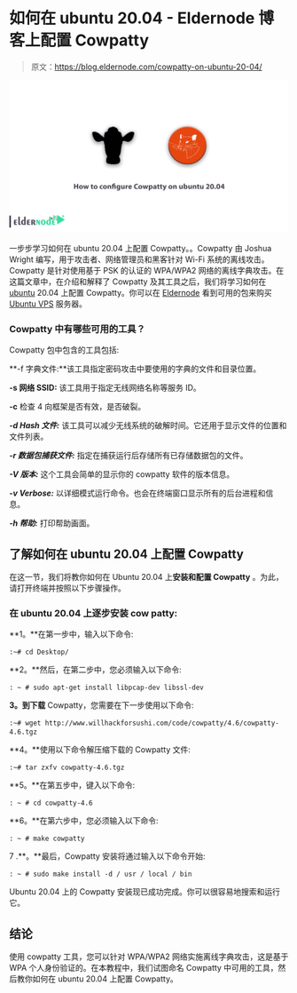 # 如何在 ubuntu 20.04 - Eldernode 博客上配置 Cowpatty

> 原文：<https://blog.eldernode.com/cowpatty-on-ubuntu-20-04/>

![How to configure Cowpatty on ubuntu 20.04](img/519caf3bbe57cbb7f272b8b20fe85744.png)

一步步学习如何在 ubuntu 20.04 上配置 Cowpatty。。Cowpatty 由 Joshua Wright 编写，用于攻击者、网络管理员和黑客针对 Wi-Fi 系统的离线攻击。Cowpatty 是针对使用基于 PSK 的认证的 WPA/WPA2 网络的离线字典攻击。在这篇文章中，在介绍和解释了 Cowpatty 及其工具之后，我们将学习如何在 [ubuntu](https://blog.eldernode.com/tag/ubuntu/) 20.04 上配置 Cowpatty。你可以在 [Eldernode](https://eldernode.com/) 看到可用的包来购买 [Ubuntu VPS](https://eldernode.com/ubuntu-vps/) 服务器。

### Cowpatty 中有哪些可用的工具？

Cowpatty 包中包含的工具包括:

**-f 字典文件:**该工具指定密码攻击中要使用的字典的文件和目录位置。

**-s 网络 SSID:** 该工具用于指定无线网络名称等服务 ID。

**-c** 检查 4 向框架是否有效，是否破裂。

***-d Hash 文件:*** 该工具可以减少无线系统的破解时间。它还用于显示文件的位置和文件列表。

***-r 数据包捕获文件:*** 指定在捕获运行后存储所有已存储数据包的文件。

***-V 版本:*** 这个工具会简单的显示你的 cowpatty 软件的版本信息。

***-v Verbose:*** 以详细模式运行命令。也会在终端窗口显示所有的后台进程和信息。

***-h 帮助:*** 打印帮助画面。

## 了解如何在 ubuntu 20.04 上配置 Cowpatty

在这一节，我们将教你如何在 Ubuntu 20.04 上**安装和配置 Cowpatty** 。为此，请打开终端并按照以下步骤操作。

### 在 ubuntu 20.04 上逐步安装 cow patty:

**1。**在第一步中，输入以下命令:

```
:~# cd Desktop/
```

**2。**然后，在第二步中，您必须输入以下命令:

```
: ~ # sudo apt-get install libpcap-dev libssl-dev
```

**3。**到**下载** Cowpatty，您需要在下一步使用以下命令:

```
:~# wget http://www.willhackforsushi.com/code/cowpatty/4.6/cowpatty-4.6.tgz
```

**4。**使用以下命令解压缩下载的 Cowpatty 文件:

```
:~# tar zxfv cowpatty-4.6.tgz
```

**5。**在第五步中，键入以下命令:

```
: ~ # cd cowpatty-4.6
```

**6。**在第六步中，您必须输入以下命令:

```
: ~ # make cowpatty
```

7 .**。**最后，Cowpatty 安装将通过输入以下命令开始:

```
: ~ # sudo make install -d / usr / local / bin
```

Ubuntu 20.04 上的 Cowpatty 安装现已成功完成。你可以很容易地搜索和运行它。

## 结论

使用 cowpatty 工具，您可以针对 WPA/WPA2 网络实施离线字典攻击，这是基于 WPA 个人身份验证的。在本教程中，我们试图命名 Cowpatty 中可用的工具，然后教你如何在 ubuntu 20.04 上配置 Cowpatty。